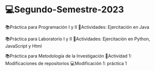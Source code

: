 # 💻Segundo-Semestre-2023

📚Práctica para Programación I y II
📝Actividades: Ejercitación en Java

📚Práctica para Laboratorio I y II
📝Actividades: Ejercitación en Python, JavaScript y Html

📚Práctica para Metodología de la Investigación
📝Actividad 1: Modificaciones de repositorios
💻Modificación 1: práctica 1
